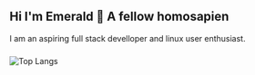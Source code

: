 ## Hi I'm Emerald 👋 A fellow homosapien
I am an aspiring full stack develloper and linux user enthusiast. 
### 
![Top Langs](https://github-readme-stats.vercel.app/api/top-langs/?username=emerald-developer&layout=compact&theme=dracula)
